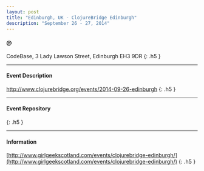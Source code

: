 ```yaml
---
layout: post
title: "Edinburgh, UK - ClojureBridge Edinburgh"
description: "September 26 - 27, 2014"
---
```


#### @

CodeBase, 3 Lady Lawson Street, Edinburgh EH3 9DR
{: .h5 }

---

#### Event Description

<http://www.clojurebridge.org/events/2014-09-26-edinburgh>
{: .h5 }

---

#### Event Repository

{: .h5 }

---

#### Information

[http://www.girlgeekscotland.com/events/clojurebridge-edinburgh/](http://www.girlgeekscotland.com/events/clojurebridge-edinburgh/)
{: .h5 }